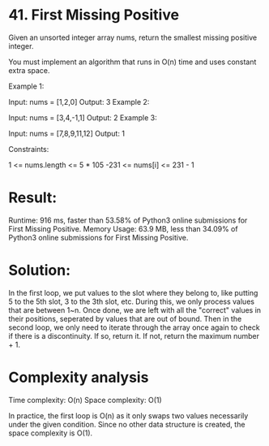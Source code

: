 # 41. First Missing Positive

Given an unsorted integer array nums, return the smallest missing positive integer.

You must implement an algorithm that runs in O(n) time and uses constant extra space.

 

Example 1:

Input: nums = [1,2,0]
Output: 3
Example 2:

Input: nums = [3,4,-1,1]
Output: 2
Example 3:

Input: nums = [7,8,9,11,12]
Output: 1
 

Constraints:

1 <= nums.length <= 5 * 105
-231 <= nums[i] <= 231 - 1

# Result:

Runtime: 916 ms, faster than 53.58% of Python3 online submissions for First Missing Positive.
Memory Usage: 63.9 MB, less than 34.09% of Python3 online submissions for First Missing Positive.

# Solution:

In the first loop, we put values to the slot where they belong to, like putting 5 to the 5th slot, 3 to the 3th slot, etc. During this, we only process values that are between 1~n. Once done, we are left with all the "correct" values in their positions, seperated by values that are out of bound. Then in the second loop, we only need to iterate through the array once again to check if there is a discontinuity. If so, return it. If not, return the maximum number + 1.

# Complexity analysis

Time complexity: O(n)
Space complexity: O(1)

In practice, the first loop is O(n) as it only swaps two values necessarily under the given condition.
Since no other data structure is created, the space complexity is O(1).